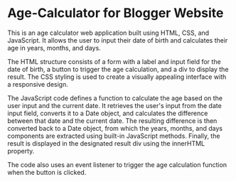 # Age-Calculator for Blogger Website
This is an age calculator web application built using HTML, CSS, and JavaScript. It allows the user to input their date of birth and calculates their age in years, months, and days.

The HTML structure consists of a form with a label and input field for the date of birth, a button to trigger the age calculation, and a div to display the result. The CSS styling is used to create a visually appealing interface with a responsive design.

The JavaScript code defines a function to calculate the age based on the user input and the current date. It retrieves the user's input from the date input field, converts it to a Date object, and calculates the difference between that date and the current date. The resulting difference is then converted back to a Date object, from which the years, months, and days components are extracted using built-in JavaScript methods. Finally, the result is displayed in the designated result div using the innerHTML property.

The code also uses an event listener to trigger the age calculation function when the button is clicked.
